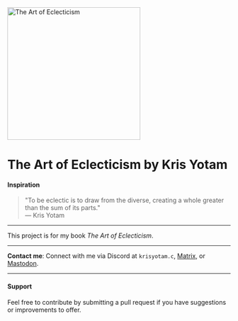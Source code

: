 <img src="https://github.com/user-attachments/assets/3b1cfe93-be52-4c36-b8be-f00cb65764a5" alt="The Art of Eclecticism" width="300" />

# The Art of Eclecticism by Kris Yotam  

#### Inspiration  
> "To be eclectic is to draw from the diverse, creating a whole greater than the sum of its parts."  
> — Kris Yotam  

___

This project is for my book *The Art of Eclecticism*.

___

**Contact me**: Connect with me via Discord at `krisyotam.c`, [Matrix](https://matrix.to/#/@khr1st:matrix.org), or [Mastodon](https://mathstodon.xyz/@krisyotam).

___

#### Support  
Feel free to contribute by submitting a pull request if you have suggestions or improvements to offer.

